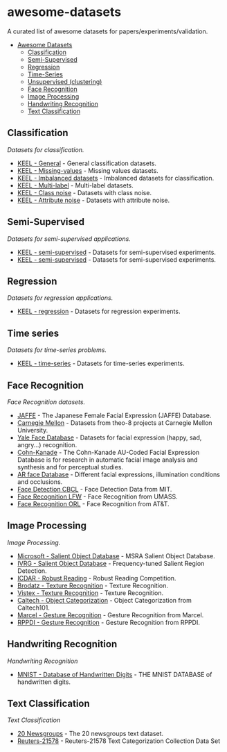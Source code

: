 awesome-datasets
================

A curated list of awesome datasets for papers/experiments/validation.

- [Awesome Datasets](#awesome-datasets)
	- [Classification](#classification)
	- [Semi-Supervised](#semi-supervised)
	- [Regression](#regression)
	- [Time-Series](#time-series)
	- [Unsupervised (clustering)](#unsupervised)
	- [Face Recognition](#face-recognition)
	- [Image Processing](#image-processing)
	- [Handwriting Recognition](#handwriting-recognition)
	- [Text Classification](#text-classification)

## Classification

*Datasets for classification.*

* [KEEL - General](http://sci2s.ugr.es/keel/category.php?cat=clas) - General classification datasets.
* [KEEL - Missing-values](http://sci2s.ugr.es/keel/missing.php) - Missing values datasets.
* [KEEL - Imbalanced datasets](http://sci2s.ugr.es/keel/imbalanced.php) - Imbalanced datasets for classification.
* [KEEL - Multi-label](http://sci2s.ugr.es/keel/multilabel.php) - Multi-label datasets.
* [KEEL - Class noise](http://sci2s.ugr.es/keel/classNoise.php) - Datasets with class noise.
* [KEEL - Attribute noise](http://sci2s.ugr.es/keel/attributeNoise.php) - Datasets with attribute noise.

## Semi-Supervised

*Datasets for semi-supervised applications.*

* [KEEL - semi-supervised](http://sci2s.ugr.es/keel/semisupervised.php) - Datasets for semi-supervised experiments.
* [KEEL - semi-supervised](http://sci2s.ugr.es/keel/semisupervised.php) - Datasets for semi-supervised experiments.

## Regression

*Datasets for regression applications.*

* [KEEL - regression](http://sci2s.ugr.es/keel/category.php?cat=reg) - Datasets for regression experiments.


## Time series

*Datasets for time-series problems.*

* [KEEL - time-series](http://sci2s.ugr.es/keel/category.php?cat=reg) - Datasets for time-series experiments.

## Face Recognition

*Face Recognition datasets.*

* [JAFFE](http://kasrl.org/jaffe.html) - The Japanese Female Facial Expression (JAFFE) Database.
* [Carnegie Mellon](http://www.cs.cmu.edu/afs/cs.cmu.edu/project/theo-8/faceimages/) - Datasets from theo-8 projects at Carnegie Mellon University.
* [Yale Face Database](http://vision.ucsd.edu/content/yale-face-database) - Datasets for facial expression (happy, sad, angry...) recognition.
* [Cohn-Kanade](http://www.pitt.edu/~emotion/ck-spread.htm) - The Cohn-Kanade AU-Coded Facial Expression Database is for research in automatic facial image analysis and synthesis and for perceptual studies.
* [AR face Database](http://www2.ece.ohio-state.edu/~aleix/ARdatabase.html) - Different facial expressions, illumination conditions and occlusions.
* [Face Detection CBCL](http://cbcl.mit.edu/software-datasets/FaceData2.html) - Face Detection Data from MIT.
* [Face Recognition LFW](http://vis-www.cs.umass.edu/lfw/) - Face Recognition from UMASS.
* [Face Recognition ORL](http://www.cl.cam.ac.uk/research/dtg/attarchive/facedatabase.html) - Face Recognition from AT&T.


## Image Processing

*Image Processing.*

* [Microsoft - Salient Object Database](http://research.microsoft.com/en-us/um/people/jiansun/SalientObject/salient_object.htm) - MSRA Salient Object Database.
* [IVRG - Salient Object Database](http://ivrgwww.epfl.ch/supplementary_material/RK_CVPR09/) - Frequency-tuned Salient Region Detection.
* [ICDAR - Robust Reading](http://dag.cvc.uab.es/icdar2013competition/?com=introduction) - Robust Reading Competition.
* [Brodatz - Texture Recognition](http://www.ux.uis.no/~tranden/brodatz.html) - Texture Recognition.
* [Vistex - Texture Recognition](http://vismod.media.mit.edu/vismod/imagery/VisionTexture/vistex.html) - Texture Recognition.
* [Caltech - Object Categorization](http://www.vision.caltech.edu/Image_Datasets/Caltech101/) - Object Categorization from Caltech101.
* [Marcel - Gesture Recognition](http://www.idiap.ch/resource/gestures/) - Gesture Recognition from Marcel.
* [RPPDI - Gesture Recognition](http://rppdi.ecomp.poli.br/gesture/database/) - Gesture Recognition from RPPDI.


## Handwriting Recognition

*Handwriting Recognition*

* [MNIST - Database of Handwritten Digits](http://yann.lecun.com/exdb/mnist/) - THE MNIST DATABASE of handwritten digits.

## Text Classification

*Text Classification*

* [20 Newsgroups](http://qwone.com/~jason/20Newsgroups/) - The 20 newsgroups text dataset.
* [Reuters-21578](https://archive.ics.uci.edu/ml/datasets/Reuters-21578+Text+Categorization+Collection) - Reuters-21578 Text Categorization Collection Data Set
